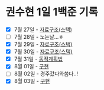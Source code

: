 # 권수현 1일 1백준 기록

- [x]   7월 27일 - [자료구조(스택)](./0727/)
- [ ]   7월 28일 - 노는날...ㅎ
- [x]   7월 29일 - [자료구조(스택)](./0729/)
- [x]   7월 30일 - [자료구조(스택)](./0730/)
- [x]   7월 31일 - [동적계획법](./0731/)
- [x]   8월 01일 - [구현](./0801/)
- [ ]   8월 02일 - 경주갔다와씀다..!
- [x]   8월 03일 - [구현](./0803/)